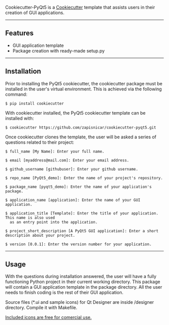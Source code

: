 
Cookiecutter-PyQt5 is a [Cookiecutter](http://github.com/audreyr/cookiecutter) template that assists users in their creation of GUI applications.

---
## Features

* GUI application template
* Package creation with ready-made setup.py

---
## Installation

Prior to installing the PyQt5 cookiecutter, the cookiecutter package must be installed in the user's virtual environment. This is achieved via the following command:

    $ pip install cookiecutter

With cookiecutter installed, the PyQt5 cookiecutter template can be installed with:

    $ cookiecutter https://github.com/zapisnicar/cookiecutter-pyqt5.git

Once cookiecutter clones the template, the user will be asked a series of questions related to their
project:

    $ full_name [My Name]: Enter your full name.

    $ email [myaddress@mail.com]: Enter your email address.

    $ github_username [githubuser]: Enter your github username.

    $ repo_name [PyQt5_demo]: Enter the name of your project's repository.

    $ package_name [pyqt5_demo]: Enter the name of your application's package.

    $ application_name [application]: Enter the name of your GUI application.

    $ application_title [Template]: Enter the title of your application. This name is also used
      as an entry point into the application.

    $ project_short_description [A PyQt5 GUI application]: Enter a short description about your project.

    $ version [0.0.1]: Enter the version number for your application.


---
## Usage

With the questions during installation answered, the user will have a fully functioning Python project
in their current working directory. This package will contain a GUI application template in the package
directory. All the user needs to finish coding is the rest of their GUI application.

Source files (*.ui and sample icons) for Qt Designer are inside /designer directory. Compile it with Makefile.

[Included icons are free for comercial use.](https://www.creativefreedom.co.uk/)